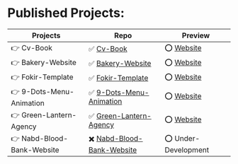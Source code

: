 # Published Projects:
Projects | Repo | Preview
------------ | ------------- | -------------
👉 Cv-Book | ✅ [Cv-Book](https://github.com/RaheemAmer/Cv-Book) | ⭕️ [Website](https://raheemamer.github.io/Cv-Book/)
👉 Bakery-Website | ✅ [Bakery-Website](https://github.com/RaheemAmer/Bakery-Website) | ⭕️ [Website](https://raheemamer.github.io/Bakery-Website/)
👉 Fokir-Template | ✅ [Fokir-Template](https://github.com/RaheemAmer/Fokir-template) | ⭕️ [Website](https://raheemamer.github.io/Fokir-template)
👉  9-Dots-Menu-Animation | ✅ [ 9-Dots-Menu-Animation](https://github.com/RaheemAmer/9-Dots-Menu-Animation) | ⭕️ [Website](https://raheemamer.github.io/9-Dots-Menu-Animation/)
👉 Green-Lantern-Agency | ✅ [Green-Lantern-Agency](https://github.com/RaheemAmer/Green-Lantern-Agency) | ⭕️ [Website](https://raheemamer.github.io/Green-Lantern-Agency/)
👉 Nabd-Blood-Bank-Website | ✖️ [Nabd-Blood-Bank-Website](https://github.com/RaheemAmer/Nabd-Blood-Bank-Website) | ⭕️ Under-Development



